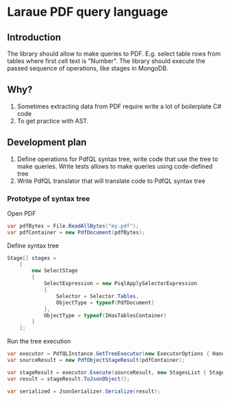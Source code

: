# Laraue PDF query language

## Introduction
The library should allow to make queries to PDF. E.g. select table rows from tables where first cell text is "Number".
The library should execute the passed sequence of operations, like stages in MongoDB.

## Why?
1. Sometimes extracting data from PDF require write a lot of boilerplate C# code 
2. To get practice with AST.

## Development plan
1. Define operations for PdfQL syntax tree, write code that use the tree to make queries. 
Write tests allows to make queries using code-defined tree
2. Write PdfQL translator that will translate code to PdfQL syntax tree

### Prototype of syntax tree

Open PDF
```csharp
var pdfBytes = File.ReadAllBytes("my.pdf");
var pdfContainer = new PdfDocument(pdfBytes);
```

Define syntax tree
```csharp
Stage[] stages =
    [
        new SelectStage
        {
            SelectExpression = new PsqlApplySelectorExpression
            {
                Selector = Selector.Tables,
                ObjectType = typeof(PdfDocument)
            },
            ObjectType = typeof(IHasTablesContainer)
        }
    ];
```

Run the tree execution
```csharp
var executor = PdfQLInstance.GetTreeExecutor(new ExecutorOptions { HandleErrors = false });
var sourceResult = new PdfObjectStageResult(pdfContainer);

var stageResult = executor.Execute(sourceResult, new StagesList { Stages = stages });
var result = stageResult.ToJsonObject();

var serialized = JsonSerializer.Serialize(result);
```